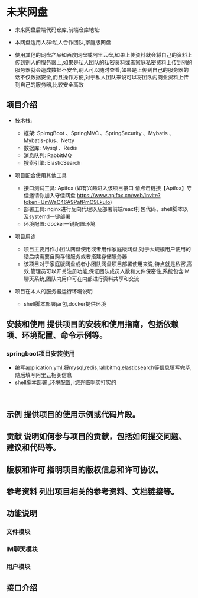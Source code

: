 # 未来网盘

- 未来网盘后端代码仓库,前端仓库地址:

- 本网盘适用人群:私人合作团队,家庭版网盘

- 使用其他的网盘产品如百度网盘或阿里云盘,如果上传资料就会将自己的资料上传到别人的服务器上,如果是私人团队的私密资料或者家庭私密资料上传到别的服务器就会造成数据不安全,别人可以随时查看,如果是上传到自己的服务器的话不仅数据安全,而且操作方便,对于私人团队来说可以将团队内商业资料上传到自己的服务器,比较安全高效

## 项目介绍

- 技术栈:
  - 框架: SpirngBoot 、SpringMVC 、SpringSecurity 、Mybatis 、Mybatis-plus、Netty
  - 数据库: Mysql 、Redis
  - 消息队列: RabbitMQ
  - 搜索引擎: ElasticSearch
- 项目配合使用其他工具
  - 接口测试工具: Apifox (如有兴趣进入该项目接口   请点击链接【Apifox】守佳邀请你加入守佳网盘 https://www.apifox.cn/web/invite?token=UmWaC46A9PafPmO9LkuIo)
  - 部署工具: nginx进行反向代理以及部署前端react打包代码、shell脚本以及systemd一键部署
  - 环境配置: docker一键配置环境

- 项目用途
  - 项目主要用作小团队网盘使用或者用作家庭版网盘,对于大规模用户使用的话后续需要自购存储服务或者搭建存储服务器
  - 该项目对于家庭版网盘或者小团队网盘项目部署使用来说,特点就是私密,高效,管理员可以开关注册功能,保证团队成员人数和文件保密性,系统包含IM聊天系统,团队内用户可在内部进行资料共享和交流
- 项目在本人的服务器运行环境说明
  - shell脚本部署jar包,docker提供环境

## 安装和使用 提供项目的安装和使用指南，包括依赖项、环境配置、命令示例等。

### springboot项目安装使用

- 编写application.yml,将mysql,redis,rabbitmq,elasticsearch等信息填写完毕,随后填写阿里云相关信息
- shell脚本部署 ,环境配置, i您光临啊实打实的

​

## 示例 提供项目的使用示例或代码片段。



## 贡献 说明如何参与项目的贡献，包括如何提交问题、建议和代码等。



## 版权和许可 指明项目的版权信息和许可协议。



## 参考资料 列出项目相关的参考资料、文档链接等。



## 功能说明

### 文件模块

### IM聊天模块

### 用户模块



## 接口介绍